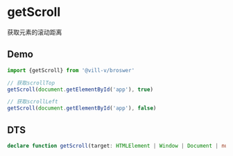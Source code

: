 # getScroll

获取元素的滚动距离

## Demo

```ts twoslash
import {getScroll} from '@vill-v/broswer'

// 获取scrollTop
getScroll(document.getElementById('app'), true)

// 获取scrollLeft
getScroll(document.getElementById('app'), false)
```

## DTS

```ts
declare function getScroll(target: HTMLElement | Window | Document | null, top: boolean): number;
```
